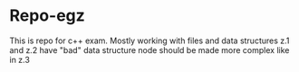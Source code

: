# Repo-egz

This is repo for c++ exam. Mostly working with files and data structures
z.1 and z.2 have "bad" data structure
node should be made more complex like in z.3